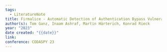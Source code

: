 ```yaml
---
tags:
  - LiteratureNote
title: Firmalice - Automatic Detection of Authentication Bypass Vulnerabilities in Binary Firmware
author(s): Tom Ganz, Inaam Ashraf, Martin Härterich, Konrad Rieck
year: "2023"
date created: "{{date}}"
link: 
conference: CODASPY 23
---
```

